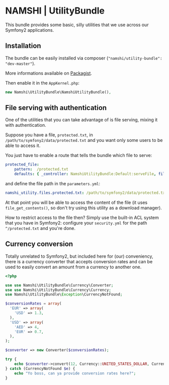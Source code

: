 # NAMSHI | UtilityBundle

This bundle provides some basic, silly utilities
that we use across our Symfony2 applications.

## Installation

The bundle can be easily installed via
composer (`"namshi/utility-bundle": "dev-master"`).

More informations available on
[Packagist](https://packagist.org/packages/namshi/utility-bundle).

Then enable it in the `AppKernel.php`:

``` php
new Namshi\UtilityBundle\NamshiUtilityBundle(),
```

## File serving with authentication

One of the utilities that you can take
advantage of is file serving, mixing it
with authentication.

Suppose you have a file, `protected.txt`,
in `/path/to/symfony2/data/protected.txt`
and you want only some users to be able
to access it.

You just have to enable a route that tells
the bundle which file to serve:

``` yml
protected_file:
    pattern:  /protected.txt
    defaults: { _controller: NamshiUtilityBundle:Default:serveFile, file: protected.txt }
```

and define the file path in the `parameters.yml`:

``` yml
namshi_utility.files.protected.txt: /path/to/symfony2/data/protected.txt
```

At that point you will be able to access the
content of the file (it uses `file_get_contents()`, so
don't try using this utility as a download manager).

How to restrict access to the file then? Simply use
the built-in ACL system that you have in Symfony2:
configure your `security.yml` for the path `^/protected.txt`
and you're done.

## Currency conversion

Totally unrelated to Symfony2, but included here for (our) conveniency,
there is a currency converter that accepts conversion rates
and can be used to easily convert an amount from a currency to
another one.

``` php
<?php

use use Namshi\UtilityBundle\Currency\Converter;
use use Namshi\UtilityBundle\Currency\Currency;
use Namshi\UtilityBundle\Exception\CurrencyNotFound;

$conversionRates = array(
  'EUR' => array(
    'USD' => 1.3,
  ),
  'USD' => array(
    'AED' => 4,
    'EUR' => 0.7,
  ),
);

$converter => new Converter($conversionRates);

try {
    echo $converter->convert(12, Currency::UNITED_STATES_DOLLAR, Currency::EURO)
} catch (CurrencyNotFound $e) {
    echo "Yo boss, can ya provide conversion rates here?";
}
```
